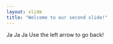 ```yaml
---
layout: slide
title: "Welcome to our second slide!"
---
```

Ja Ja Ja
Use the left arrow to go back!
